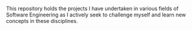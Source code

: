 This repository holds the projects I have undertaken in various fields of Software Engineering 
as I actively seek to challenge myself and learn new concepts in these disciplines.

